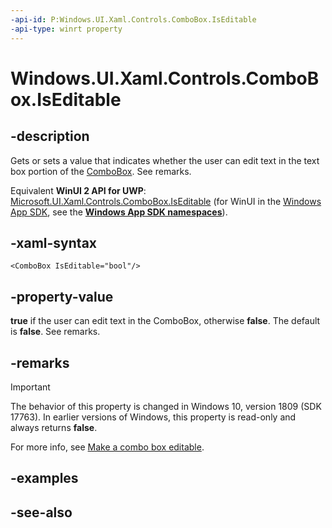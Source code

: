 ```yaml
---
-api-id: P:Windows.UI.Xaml.Controls.ComboBox.IsEditable
-api-type: winrt property
---
```


<!-- Property syntax
public bool IsEditable { get; }
-->

# Windows.UI.Xaml.Controls.ComboBox.IsEditable

## -description

Gets or sets a value that indicates whether the user can edit text in the text box portion of the [ComboBox](combobox.md). See remarks.

Equivalent **WinUI 2 API for UWP**: [Microsoft.UI.Xaml.Controls.ComboBox.IsEditable](/windows/winui/api/microsoft.ui.xaml.controls.combobox.iseditable) (for WinUI in the [Windows App SDK](/windows/apps/windows-app-sdk/), see the **[Windows App SDK namespaces](/windows/windows-app-sdk/api/winrt/)**).

## -xaml-syntax

```xaml
<ComboBox IsEditable="bool"/>

```

## -property-value

**true** if the user can edit text in the ComboBox, otherwise **false**. The default is **false**. See remarks.

## -remarks

> [!IMPORTANT]
> The behavior of this property is changed in Windows 10, version 1809 (SDK 17763). In earlier versions of Windows, this property is read-only and always returns **false**.

For more info, see [Make a combo box editable](/windows/uwp/design/controls-and-patterns/combo-box#make-a-combo-box-editable).

## -examples

## -see-also
